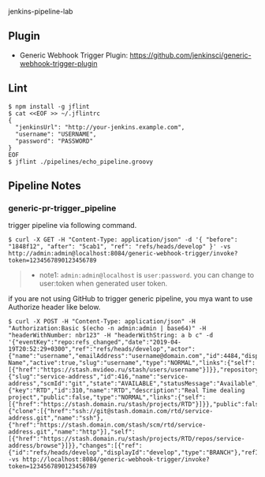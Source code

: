 jenkins-pipeline-lab

## Plugin

* Generic Webhook Trigger Plugin: https://github.com/jenkinsci/generic-webhook-trigger-plugin

## Lint

```shell
$ npm install -g jflint
$ cat <<EOF >> ~/.jflintrc
{
  "jenkinsUrl": "http://your-jenkins.example.com",
  "username": "USERNAME",
  "password": "PASSWORD"
}
EOF
$ jflint ./pipelines/echo_pipeline.groovy
```

## Pipeline Notes

### generic-pr-trigger_pipeline

trigger pipeline via following command.

```shell
$ curl -X GET -H "Content-Type: application/json" -d '{ "before": "1848f12", "after": "5cab1", "ref": "refs/heads/develop" }' -vs http://admin:admin@localhost:8084/generic-webhook-trigger/invoke?token=1234567890123456789
```

> * note1: `admin:admin@localhost` is `user:password`. you can change to user:token when generated user token.

if you are not using GitHub to trigger generic pipeline, you mya want to use Authorize header like below.

```shell
$ curl -X POST -H "Content-Type: application/json" -H "Authorization:Basic $(echo -n admin:admin | base64)" -H "headerWithNumber: nbr123" -H "headerWithString: a b c" -d '{"eventKey":"repo:refs_changed","date":"2019-04-19T20:52:29+0300","ref":"refs/heads/develop","actor":{"name":"username","emailAddress":"username@domain.com","id":4484,"displayName":"User Name","active":true,"slug":"username","type":"NORMAL","links":{"self":[{"href":"https://stash.mvideo.ru/stash/users/username"}]}},"repository":{"slug":"service-address","id":416,"name":"service-address","scmId":"git","state":"AVAILABLE","statusMessage":"Available","forkable":false,"project":{"key":"RTD","id":310,"name":"RTD","description":"Real Time dealing project","public":false,"type":"NORMAL","links":{"self":[{"href":"https://stash.domain.ru/stash/projects/RTD"}]}},"public":false,"links":{"clone":[{"href":"ssh://git@stash.domain.com/rtd/service-address.git","name":"ssh"},{"href":"https://stash.domain.com/stash/scm/rtd/service-address.git","name":"http"}],"self":[{"href":"https://stash.domain.ru/stash/projects/RTD/repos/service-address/browse"}]}},"changes":[{"ref":{"id":"refs/heads/develop","displayId":"develop","type":"BRANCH"},"refId":"refs/heads/develop","fromHash":"dd20ca964917acc557197c4a0343d8e78804b9bd","toHash":"e48eedc487fea3451526c70c1627fb2b1b242237","type":"UPDATE"}]}' -vs http://localhost:8084/generic-webhook-trigger/invoke?token=1234567890123456789
```
